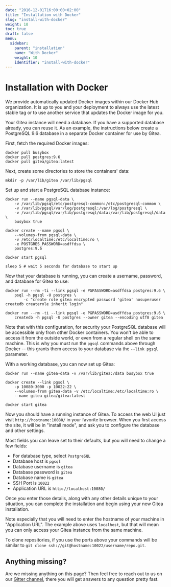 ```yaml
---
date: "2016-12-01T16:00:00+02:00"
title: "Installation with Docker"
slug: "install-with-docker"
weight: 10
toc: true
draft: false
menu:
  sidebar:
    parent: "installation"
    name: "With Docker"
    weight: 10
    identifier: "install-with-docker"
---
```


# Installation with Docker

We provide automatically updated Docker images within our Docker Hub organization. It is up to you and your deployment to always use the latest stable tag or to use another service that updates the Docker image for you. 

Your Gitea instance will need a database. If you have a supported database already, you can reuse it. As an example, the instructions below create a PostgreSQL 9.6 database in a separate Docker container for use by Gitea.

First, fetch the required Docker images:
```
docker pull busybox 
docker pull postgres:9.6 
docker pull gitea/gitea:latest
```

Next, create some directories to store the containers' data:
```
mkdir -p /var/lib/gitea /var/lib/pgsql
```

Set up and start a PostgreSQL database instance:
```
docker run --name pgsql-data \
    -v /var/lib/pgsql/etc/postgresql-common:/etc/postgresql-common \
    -v /var/lib/pgsql/var/log/postgresql:/var/log/postgresql \
    -v /var/lib/pgsql/var/lib/postgresql/data:/var/lib/postgresql/data \
    busybox true

docker create --name pgsql \
    --volumes-from pgsql-data \
    -v /etc/localtime:/etc/localtime:ro \
    -e POSTGRES_PASSWORD=asdffdsa \
    postgres:9.6
 
docker start pgsql

sleep 5 # wait 5 seconds for database to start up
```

Now that your database is running, you can create a username, password, and database for Gitea to use:
```
docker run --rm -ti --link pgsql -e PGPASSWORD=asdffdsa postgres:9.6 \
    psql -h pgsql -U postgres \
        -c "create role gitea encrypted password 'gitea' nosuperuser createdb createrole inherit login"

docker run --rm -ti --link pgsql -e PGPASSWORD=asdffdsa postgres:9.6 \
    createdb -h pgsql -U postgres --owner gitea --encoding utf8 gitea
```

Note that with this configuration, for security your PostgreSQL database will be accessible only from other Docker containers. You won't be able to access it from the outside world, or even from a regular shell on the same machine. This is why you must run the `pgsql` commands above through Docker -- this grants them access to your database via the `--link pgsql` parameter.

With a working database, you can now set up Gitea:
```
docker run --name gitea-data -v /var/lib/gitea:/data busybox true
	
docker create --link pgsql \
    -p 10080:3000 -p 10022:22 \
    --volumes-from gitea-data -v /etc/localtime:/etc/localtime:ro \
    --name gitea gitea/gitea:latest

docker start gitea

```

Now you should have a running instance of Gitea. To access the web UI just visit `http://hostname:10080/` in your favorite browser. When you first access the site, it will be in "install mode", and ask you to configure the database and other settings.

Most fields you can leave set to their defaults, but you will need to change a few fields:

* For database type, select `PostgreSQL`
* Database host is `pgsql`
* Database username is `gitea`
* Database password is `gitea`
* Database name is `gitea`
* SSH Port is `10022`
* Application URL is `http://localhost:10080/`

Once you enter those details, along with any other details unique to your situation, you can complete the installation and begin using your new Gitea installation.

Note especially that you will need to enter the hostname of your machine in "Application URL". The example above uses `localhost`, but that will mean you can only access your Gitea instance from the same machine.

To clone repositories, if you use the ports above your commands will be similar to `git clone ssh://git@hostname:10022/username/repo.git`.

## Anything missing?

Are we missing anything on this page? Then feel free to reach out to us on our [Gitter channel](https://gitter.im/go-gitea/gitea/), there you will get answers to any question pretty fast.
